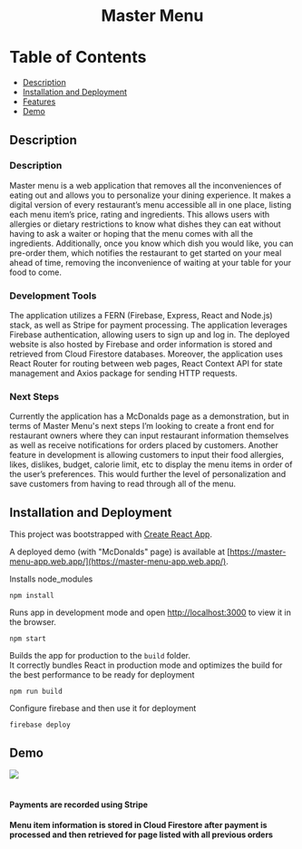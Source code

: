 <div align="center">
  
  # Master Menu 

</div>

# Table of Contents
- [Description](#description)
- [Installation and Deployment](installation-and-deployment)
- [Features](features)
- [Demo](demo)

<a name="description"></a>
## Description 

### Description
Master menu is a web application that removes all the inconveniences of eating out and allows you to personalize your dining experience. It makes a digital version of every restaurant’s menu accessible all in one place, listing each menu item’s price, rating and ingredients. This allows users with allergies or dietary restrictions to know what dishes they can eat without having to ask a waiter or hoping that the menu comes with all the ingredients. Additionally, once you know which dish you would like, you can pre-order them, which notifies the restaurant to get started on your meal ahead of time, removing the inconvenience of waiting at your table for your food to come.

### Development Tools
The application utilizes a FERN (Firebase, Express, React and Node.js) stack, as well as Stripe for payment processing. The application leverages Firebase authentication, allowing users to sign up and log in. The deployed website is also hosted by Firebase and order information is stored and retrieved from Cloud Firestore databases. Moreover, the application uses React Router for routing between web pages, React Context API for state management and Axios package for sending HTTP requests. 

### Next Steps 
Currently the application has a McDonalds page as a demonstration, but in terms of Master Menu's next steps I’m looking to create a front end for restaurant owners where they can input restaurant information themselves as well as receive notifications for orders placed by customers. Another feature in development is allowing customers to input their food allergies, likes, dislikes, budget, calorie limit, etc to display the menu items in order of the user’s preferences. This would further the level of personalization and save customers from having to read through all of the menu.  

<a name="installation-and-deployment"></a>
## Installation and Deployment
This project was bootstrapped with [Create React App](https://github.com/facebook/create-react-app).

A deployed demo (with "McDonalds" page) is available at [https://master-menu-app.web.app/](https://master-menu-app.web.app/).

Installs node_modules
```
npm install
```

Runs app in development mode and open [http://localhost:3000](http://localhost:3000) to view it in the browser.
```
npm start
```

Builds the app for production to the `build` folder.<br />
It correctly bundles React in production mode and optimizes the build for the best performance to be ready for deployment
```
npm run build
```

Configure firebase and then use it for deployment
```
firebase deploy
```


<a name="demo"></a>
## Demo 
![](Demo.gif) <br/><br/>


#### Payments are recorded using Stripe 


#### Menu item information is stored in Cloud Firestore after payment is processed and then retrieved for page listed with all previous orders 





 



